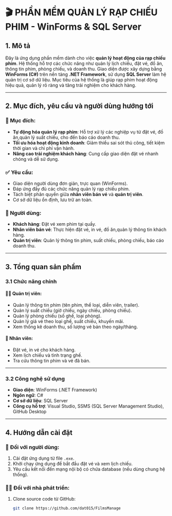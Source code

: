 # 🎬 PHẦN MỀM QUẢN LÝ RẠP CHIẾU PHIM - WinForms & SQL Server

## 1. Mô tả

Đây là ứng dụng phần mềm dành cho việc **quản lý hoạt động của rạp chiếu phim**. Hệ thống hỗ trợ các chức năng như quản lý lịch chiếu, đặt vé, đồ ăn, thông tin phim, phòng chiếu, và doanh thu. Giao diện được xây dựng bằng **WinForms (C#)** trên nền tảng **.NET Framework**, sử dụng **SQL Server** làm hệ quản trị cơ sở dữ liệu. Mục tiêu của hệ thống là giúp rạp phim hoạt động hiệu quả, quản lý rõ ràng và tăng trải nghiệm cho khách hàng.

---

## 2. Mục đích, yêu cầu và người dùng hướng tới

### 🎯 Mục đích:

- **Tự động hóa quản lý rạp phim**: Hỗ trợ xử lý các nghiệp vụ từ đặt vé, đồ ăn,quản lý suất chiếu, cho đến báo cáo doanh thu.
- **Tối ưu hóa hoạt động kinh doanh**: Giảm thiểu sai sót thủ công, tiết kiệm thời gian và chi phí vận hành.
- **Nâng cao trải nghiệm khách hàng**: Cung cấp giao diện đặt vé nhanh chóng và dễ sử dụng.

### ✅ Yêu cầu:

- Giao diện người dùng đơn giản, trực quan (WinForms).
- Đáp ứng đầy đủ các chức năng quản lý rạp chiếu phim.
- Tách biệt phân quyền giữa **nhân viên bán vé** và **quản trị viên**.
- Cơ sở dữ liệu ổn định, lưu trữ an toàn.

### 👥 Người dùng:

- **Khách hàng**: Đặt vé xem phim tại quầy.
- **Nhân viên bán vé**: Thực hiện đặt vé, in vé, đồ ăn,quản lý thông tin khách hàng.
- **Quản trị viên**: Quản lý thông tin phim, suất chiếu, phòng chiếu, báo cáo doanh thu.

---

## 3. Tổng quan sản phẩm

### 3.1 Chức năng chính

#### 👩‍💼 Quản trị viên:
- Quản lý thông tin phim (tên phim, thể loại, diễn viên, trailer).
- Quản lý suất chiếu (giờ chiếu, ngày chiếu, phòng chiếu).
- Quản lý phòng chiếu (số ghế, loại phòng).
- Quản lý giá vé theo loại ghế, suất chiếu, khuyến mãi.
- Xem thống kê doanh thu, số lượng vé bán theo ngày/tháng.

#### 💼 Nhân viên:
- Đặt vé, in vé cho khách hàng.
- Xem lịch chiếu và tình trạng ghế.
- Tra cứu thông tin phim và vé đã bán.

---

### 3.2 Công nghệ sử dụng

- **Giao diện**: WinForms (.NET Framework)
- **Ngôn ngữ**: C#
- **Cơ sở dữ liệu**: SQL Server
- **Công cụ hỗ trợ**: Visual Studio, SSMS (SQL Server Management Studio), GitHub Desktop

---

## 4. Hướng dẫn cài đặt

### 👥 Đối với người dùng:
1. Cài đặt ứng dụng từ file `.exe`.
2. Khởi chạy ứng dụng để bắt đầu đặt vé và xem lịch chiếu.
3. Yêu cầu kết nối đến mạng nội bộ có chứa database (nếu dùng chung hệ thống).

### 👨‍💻 Đối với nhà phát triển:
1. Clone source code từ GitHub:
   ```bash
   git clone https://github.com/dat015/FilmsManage
